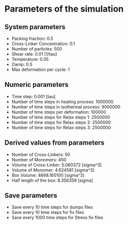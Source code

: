 # Parameters of the simulation

## System parameters 

- Packing fraction: 0.5
- Cross-Linker Concentration: 0.1
- Number of particles: 500
- Shear rate: 0.01 [1/tau]
- Temperature: 0.05
- Damp: 0.5
- Max deformation per cycle: 1

 ## Numeric parameters 

- Time step: 0.001 [tau]
- Number of time steps in heating process: 1000000
- Number of time steps in isothermal process: 9000000
- Number of time steps per deformation: 100000
- Number of time steps for Relax steps 1: 2500000
- Number of time steps for Relax steps 2: 2500000
- Number of time steps for Relax steps 3: 2500000

 ## Derived values from parameters 

- Number of Cross-Linkers: 50
- Number of Monomers: 450
- Volume of Cross-Linker: 5.060372 [sigma^3]
- Volume of Monomer: 4.624581 [sigma^3]
- Box Volume: 4668.160100 [sigma^3]
- Half length of the box: 8.356359 [sigma]

 ## Save parameters 

- Save every 10 time steps for dumps files
- Save every 10 time steps for fix files
- Save every 1000 time steps for Stress fix files
